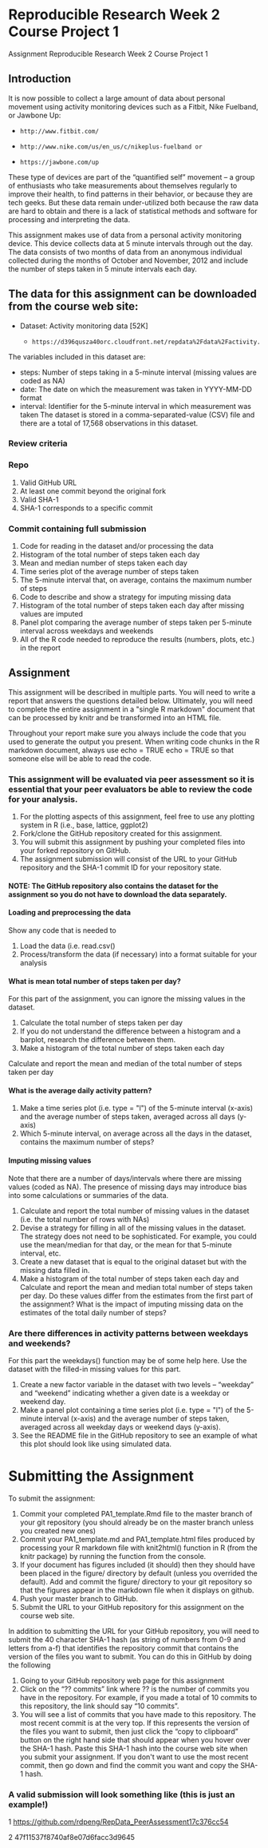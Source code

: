 # Reproducible Research Week 2 Course Project 1
 Assignment Reproducible Research Week 2 Course Project 1
## Introduction

It is now possible to collect a large amount of data about personal movement using activity monitoring devices such as a Fitbit, Nike Fuelband, or Jawbone Up: 
-     http://www.fitbit.com/
-     http://www.nike.com/us/en_us/c/nikeplus-fuelband or 
-     https://jawbone.com/up

These type of devices are part of the “quantified self” movement – a group of enthusiasts who take measurements about themselves regularly to improve their health, to find patterns in their behavior, or because they are tech geeks. But these data remain under-utilized both because the raw data are hard to obtain and there is a lack of statistical methods and software for processing and interpreting the data.

This assignment makes use of data from a personal activity monitoring device. This device collects data at 5 minute intervals through out the day. The data consists of two months of data from an anonymous individual collected during the months of October and November, 2012 and include the number of steps taken in 5 minute intervals each day.

## The data for this assignment can be downloaded from the course web site:

- Dataset: Activity monitoring data [52K]
  -     https://d396qusza40orc.cloudfront.net/repdata%2Fdata%2Factivity.zip
  
The variables included in this dataset are:
- steps: Number of steps taking in a 5-minute interval (missing values are coded as NA)
- date: The date on which the measurement was taken in YYYY-MM-DD format
- interval: Identifier for the 5-minute interval in which measurement was taken
The dataset is stored in a comma-separated-value (CSV) file and there are a total of 17,568 observations in this dataset.

###    Review criteria
### Repo
1. Valid GitHub URL 
2. At least one commit beyond the original fork
3. Valid SHA-1
4. SHA-1 corresponds to a specific commit

### Commit containing full submission
1.  Code for reading in the dataset and/or processing the data
2.  Histogram of the total number of steps taken each day
3.  Mean and median number of steps taken each day
4.  Time series plot of the average number of steps taken
5.  The 5-minute interval that, on average, contains the maximum number of steps
6.  Code to describe and show a strategy for imputing missing data
7.  Histogram of the total number of steps taken each day after missing values are imputed
8.  Panel plot comparing the average number of steps taken per 5-minute interval across weekdays and weekends
9.  All of the R code needed to reproduce the results (numbers, plots, etc.) in the report

## Assignment 
This assignment will be described in multiple parts. You will need to write a report that answers the questions detailed below. Ultimately, you will need to complete the entire assignment in a "single R markdown" document that can be processed by knitr and be transformed into an HTML file.

Throughout your report make sure you always include the code that you used to generate the output you present. When writing code chunks in the R markdown document, always use 
echo = TRUE
echo = TRUE so that someone else will be able to read the code. 
### This assignment will be evaluated via peer assessment so it is essential that your peer evaluators be able to review the code for your analysis.

1.  For the plotting aspects of this assignment, feel free to use any plotting system in R (i.e., base, lattice, ggplot2)
2.  Fork/clone the GitHub repository created for this assignment. 
3.  You will submit this assignment by pushing your completed files into your forked repository on GitHub. 
4.  The assignment submission will consist of the URL to your GitHub repository and the SHA-1 commit ID for your repository      		 state.

#### NOTE: The GitHub repository also contains the dataset for the assignment so you do not have to download the data separately.

#### Loading and preprocessing the data
Show any code that is needed to
1.  Load the data (i.e. read.csv()
2.  Process/transform the data (if necessary) into a format suitable for your analysis

#### What is mean total number of steps taken per day?
For this part of the assignment, you can ignore the missing values in the dataset.
1.  Calculate the total number of steps taken per day
2.  If you do not understand the difference between a histogram and a barplot, research the difference between them. 
3.  Make a histogram of the total number of steps taken each day

Calculate and report the mean and median of the total number of steps taken per day

#### What is the average daily activity pattern?
1.  Make a time series plot (i.e. type = "l") of the 5-minute interval (x-axis) and the average number of steps taken, averaged    across all days (y-axis)
2.  Which 5-minute interval, on average across all the days in the dataset, contains the maximum number of steps?

#### Imputing missing values
Note that there are a number of days/intervals where there are missing values (coded as NA). The presence of missing days may introduce bias into some calculations or summaries of the data.

1.  Calculate and report the total number of missing values in the dataset (i.e. the total number of rows with NAs)
2.  Devise a strategy for filling in all of the missing values in the dataset. 
   The strategy does not need to be sophisticated. 
			For example, you could use the mean/median for that day, or the mean for that 5-minute interval, etc.
3.  Create a new dataset that is equal to the original dataset but with the missing data filled in.
4.  Make a histogram of the total number of steps taken each day and Calculate and report the mean and median total number of 					steps taken per day. 
   Do these values differ from the estimates from the first part of the assignment? 
   What is the impact of imputing missing data on the estimates of the total daily number of steps?

### Are there differences in activity patterns between weekdays and weekends?
For this part the weekdays() function may be of some help here. Use the dataset with the filled-in missing values for this part.

1.  Create a new factor variable in the dataset with two levels – “weekday” and “weekend” indicating whether a given date is a 	   weekday or weekend day.
2.  Make a panel plot containing a time series plot (i.e. type = "l") of the 5-minute interval (x-axis) and the average number 	   of steps taken, averaged across all weekday days or weekend days (y-axis).
3.  See the README file in the GitHub repository to see an example of what this plot should look like using simulated data.

# Submitting the Assignment
To submit the assignment:

1.  Commit your completed PA1_template.Rmd file to the master branch of your git repository (you should already be on the 
    master branch unless you created new ones)
2.  Commit your PA1_template.md and PA1_template.html files produced by processing your R markdown file with knit2html() 
    function in R (from the knitr package) by running the function from the console.
3.  If your document has figures included (it should) then they should have been placed in the figure/ directory by default
    (unless you overrided the default). Add and commit the figure/ directory to your git repository so that the figures appear
    in the markdown file when it displays on github.
4.  Push your master branch to GitHub.
5.  Submit the URL to your GitHub repository for this assignment on the course web site.

In addition to submitting the URL for your GitHub repository, you will need to submit the 40 character SHA-1 hash (as string of numbers from 0-9 and letters from a-f) that identifies the repository commit that contains the version of the files you want to submit. You can do this in GitHub by doing the following

1.  Going to your GitHub repository web page for this assignment
2.  Click on the “?? commits” link where ?? is the number of commits you have in the repository. 
    For example, if you made a total of 10 commits to this repository, the link should say “10 commits”.
3.  You will see a list of commits that you have made to this repository. The most recent commit is at the very top. 
    If this represents the version of the files you want to submit, then just click the “copy to clipboard” button on the right     hand side that should appear when you hover over the SHA-1 hash. 
    Paste this SHA-1 hash into the course web site when you submit your assignment. 
    If you don't want to use the most recent commit, then go down and find the commit you want and copy the SHA-1 hash.

### A valid submission will look something like (this is just an example!)

1   https://github.com/rdpeng/RepData_PeerAssessment17c376cc54

2   47f11537f8740af8e07d6facc3d9645
